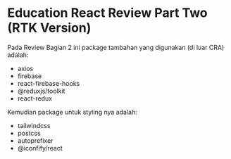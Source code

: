 # Education React Review Part Two (RTK Version)

Pada Review Bagian 2 ini package tambahan yang digunakan (di luar CRA) adalah:
- axios
- firebase
- react-firebase-hooks
- @reduxjs/toolkit
- react-redux

Kemudian package untuk styling nya adalah:
- tailwindcss 
- postcss 
- autoprefixer
- @iconfify/react